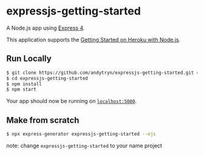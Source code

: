 # expressjs-getting-started

A Node.js app using [Express 4](http://expressjs.com/).

This application supports the [Getting Started on Heroku with Node.js](https://github.com/heroku/node-js-getting-started).

## Run Locally

```sh
$ git clone https://github.com/andytryn/expressjs-getting-started.git # or clone your own fork
$ cd expressjs-getting-started
$ npm install
$ npm start
```
Your app should now be running on [`localhost:5000`](http://localhost:5000/).

## Make from scratch

```sh
$ npx express-generator expressjs-getting-started --ejs
```
note: change `expressjs-getting-started` to your name project